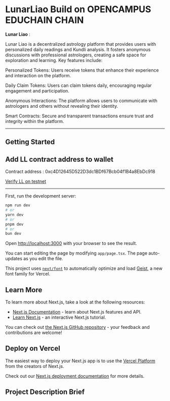 # LunarLiao Build on OPENCAMPUS EDUCHAIN CHAIN

**Lunar Liao** : 

Lunar Liao is a decentralized astrology platform that provides users with personalized daily readings and Kundli analysis. It fosters anonymous discussions with professional astrologers, creating a safe space for exploration and learning. Key features include:

Personalized Tokens: Users receive tokens that enhance their experience and interaction on the platform.

Daily Claim Tokens: Users can claim tokens daily, encouraging regular engagement and participation.

Anonymous Interactions: The platform allows users to communicate with astrologers and others without revealing their identity.

Smart Contracts: Secure and transparent transactions ensure trust and integrity within the platform.

--------------

## Getting Started

## Add LL contract address to wallet

Contract address : 0xc4D12645D522D3dc1BDf67Bcb04f1B4a8EbDc918

[Verify LL on testnet](https://edu-chain-testnet.blockscout.com/token/0xc4D12645D522D3dc1BDf67Bcb04f1B4a8EbDc918)

----------

First, run the development server:

```bash
npm run dev
# or
yarn dev
# or
pnpm dev
# or
bun dev
```

Open [http://localhost:3000](http://localhost:3000) with your browser to see the result.

You can start editing the page by modifying `app/page.tsx`. The page auto-updates as you edit the file.

This project uses [`next/font`](https://nextjs.org/docs/app/building-your-application/optimizing/fonts) to automatically optimize and load [Geist](https://vercel.com/font), a new font family for Vercel.

## Learn More

To learn more about Next.js, take a look at the following resources:

- [Next.js Documentation](https://nextjs.org/docs) - learn about Next.js features and API.
- [Learn Next.js](https://nextjs.org/learn) - an interactive Next.js tutorial.

You can check out [the Next.js GitHub repository](https://github.com/vercel/next.js) - your feedback and contributions are welcome!

## Deploy on Vercel

The easiest way to deploy your Next.js app is to use the [Vercel Platform](https://vercel.com/new?utm_medium=default-template&filter=next.js&utm_source=create-next-app&utm_campaign=create-next-app-readme) from the creators of Next.js.

Check out our [Next.js deployment documentation](https://nextjs.org/docs/app/building-your-application/deploying) for more details.

## Project Description Brief
